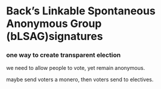 # Back’s Linkable Spontaneous Anonymous Group (bLSAG)signatures



### one way to create transparent election

we need to allow people to vote, yet remain anonymous.

maybe send voters a monero, then voters send to electives.

